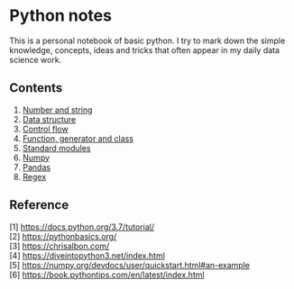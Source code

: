 # Python notes
This is a personal notebook of basic python. I try to mark down the simple knowledge, concepts, ideas and tricks that often appear in my daily data science work.

## Contents

1. [Number and string](number-and-string.markdown)
1. [Data structure](data-structure.markdown)
1. [Control flow](control-flow.markdown)
1. [Function, generator and class](function-generator-class.markdown)
1. [Standard modules](module-and-package.markdown)
1. [Numpy](numpy-notes.markdown)
1. [Pandas](pandas-notes.markdown)
1. [Regex](regex-notes.markdown)

## Reference

[1] https://docs.python.org/3.7/tutorial/  
[2] https://pythonbasics.org/  
[3] https://chrisalbon.com/  
[4] https://diveintopython3.net/index.html  
[5] https://numpy.org/devdocs/user/quickstart.html#an-example  
[6] https://book.pythontips.com/en/latest/index.html
